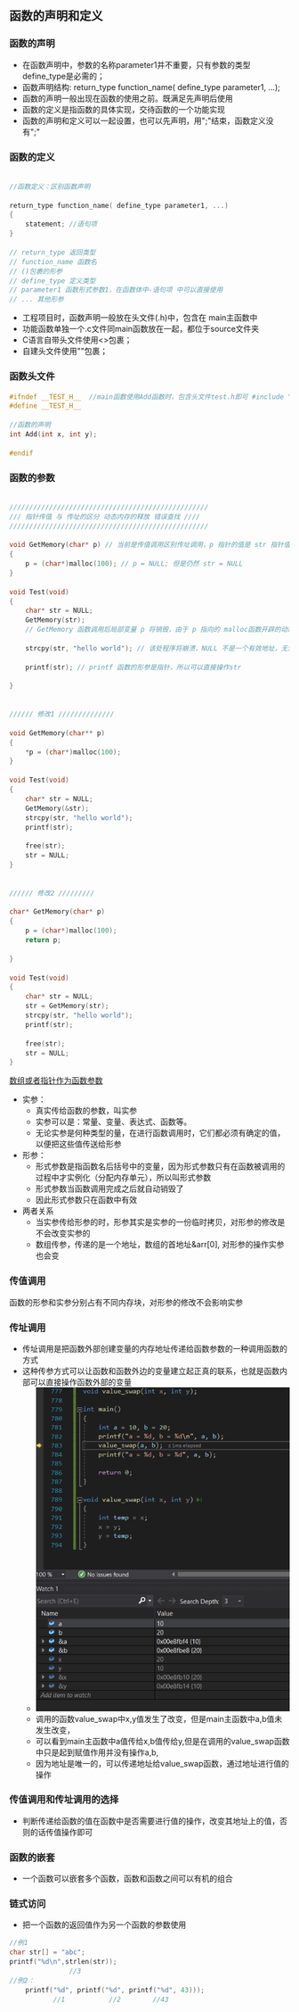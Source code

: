 ## 函数的声明和定义

### 函数的声明
- 在函数声明中，参数的名称parameter1并不重要，只有参数的类型define_type是必需的；
- 函数声明结构: return_type function_name( define_type parameter1, ...);
- 函数的声明一般出现在函数的使用之前。既满足先声明后使用
- 函数的定义是指函数的具体实现，交待函数的一个功能实现
- 函数的声明和定义可以一起设置，也可以先声明，用";"结束，函数定义没有";"

### 函数的定义

```C

//函数定义：区别函数声明

return_type function_name( define_type parameter1, ...)
{
    statement; //语句项
}

// return_type 返回类型
// function_name 函数名
// ()包裹的形参
// define_type 定义类型
// parameter1 函数形式参数1，在函数体中-语句项 中可以直接使用
// ... 其他形参

```
- 工程项目时，函数声明一般放在头文件(.h)中，包含在 main主函数中
- 功能函数单独一个.c文件同main函数放在一起，都位于source文件夹
- C语言自带头文件使用<>包裹；
- 自建头文件使用""包裹；

### 函数头文件
```C
#ifndef __TEST_H__  //main函数使用Add函数时，包含头文件test.h即可 #include "test.h"
#define __TEST_H__

//函数的声明
int Add(int x, int y);

#endif
```

### 函数的参数

```C

//////////////////////////////////////////////////
/// 指针传值 与 传址的区分 动态内存的释放 错误查找 ////
//////////////////////////////////////////////////

void GetMemory(char* p) // 当前是传值调用区别传址调用，p 指针的值是 str 指针值的一份临时拷贝，str 的值并没有改变
{
	p = (char*)malloc(100); // p = NULL; 但是仍然 str = NULL
}

void Test(void)
{
	char* str = NULL;
	GetMemory(str);
	// GetMemory 函数调用后局部变量 p 将销毁，由于 p 指向的 malloc函数开辟的动态内存空间没有被 free(p) 释放，现在 p 又没了，造成动态内存空间无人认领，因此会造成内存泄露；

	strcpy(str, "hello world"); // 该处程序将崩溃，NULL 不是一个有效地址，无法访问；因为 str = NULL; strcpy 函数无法操作字符串到 NULL 空指针

	printf(str); // printf 函数的形参是指针，所以可以直接操作str

}


////// 修改1 //////////////

void GetMemory(char** p)
{
	*p = (char*)malloc(100); 
}

void Test(void)
{
	char* str = NULL;
	GetMemory(&str);
	strcpy(str, "hello world");
	printf(str);

	free(str);
	str = NULL;
}


////// 修改2 /////////

char* GetMemory(char* p)
{
	p = (char*)malloc(100);
	return p;

}

void Test(void)
{
	char* str = NULL;
	str = GetMemory(str);
	strcpy(str, "hello world");
	printf(str);

	free(str);
	str = NULL;
}

```

[数组或者指针作为函数参数](../Array/array.md/#数组作为函数参数)

- 实参：
  - 真实传给函数的参数，叫实参
  - 实参可以是：常量、变量、表达式、函数等。
  - 无论实参是何种类型的量，在进行函数调用时，它们都必须有确定的值，以便把这些值传送给形参
- 形参：
  - 形式参数是指函数名后括号中的变量，因为形式参数只有在函数被调用的过程中才实例化（分配内存单元），所以叫形式参数
  - 形式参数当函数调用完成之后就自动销毁了
  - 因此形式参数只在函数中有效
- 两者关系
  - 当实参传给形参的时，形参其实是实参的一份临时拷贝，对形参的修改是不会改变实参的
  - 数组传参，传递的是一个地址，数组的首地址&arr[0], 对形参的操作实参也会变

### 传值调用
函数的形参和实参分别占有不同内存块，对形参的修改不会影响实参

### 传址调用
- 传址调用是把函数外部创建变量的内存地址传递给函数参数的一种调用函数的方式
- 这种传参方式可以让函数和函数外边的变量建立起正真的联系，也就是函数内部可以直接操作函数外部的变量
  - ![](./function_parameter.png)
  - 调用的函数value_swap中x,y值发生了改变，但是main主函数中a,b值未发生改变，
  - 可以看到main主函数中a值传给x,b值传给y,但是在调用的value_swap函数中只是起到赋值作用并没有操作a,b,
  - 因为地址是唯一的，可以传递地址给value_swap函数，通过地址进行值的操作

### 传值调用和传址调用的选择
- 判断传递给函数的值在函数中是否需要进行值的操作，改变其地址上的值，否则的话传值操作即可

### 函数的嵌套
- 一个函数可以嵌套多个函数，函数和函数之间可以有机的组合


### 链式访问
- 把一个函数的返回值作为另一个函数的参数使用
```C
//例1
char str[] = "abc";
printf("%d\n",strlen(str));
               //3
//例2：
	printf("%d", printf("%d", printf("%d", 43)));
	       //1           //2        //43     
```
